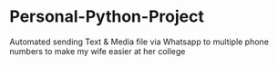# Personal-Python-Project
Automated sending Text &amp; Media file via Whatsapp to multiple phone numbers to make my wife easier at her college
